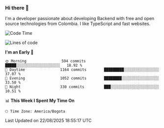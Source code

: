 ### Hi there 👋

I'm a developer passionate about developing Backend with free and open source technologies from Colombia. I like TypeScript and fast websites.

<!--START_SECTION:waka-->
![Code Time](http://img.shields.io/badge/Code%20Time-5%2C848%20hrs%2016%20mins-blue)

![Lines of code](https://img.shields.io/badge/From%20Hello%20World%20I%27ve%20Written-5.7%20million%20lines%20of%20code-blue)

**I'm an Early 🐤** 

```text
🌞 Morning                594 commits         █████░░░░░░░░░░░░░░░░░░░░   18.92 % 
🌆 Daytime                1164 commits        █████████░░░░░░░░░░░░░░░░   37.07 % 
🌃 Evening                1052 commits        ████████░░░░░░░░░░░░░░░░░   33.50 % 
🌙 Night                  330 commits         ███░░░░░░░░░░░░░░░░░░░░░░   10.51 % 
```


📊 **This Week I Spent My Time On** 

```text
🕑︎ Time Zone: America/Bogota
```


 Last Updated on 22/08/2025 18:55:17 UTC
<!--END_SECTION:waka-->
